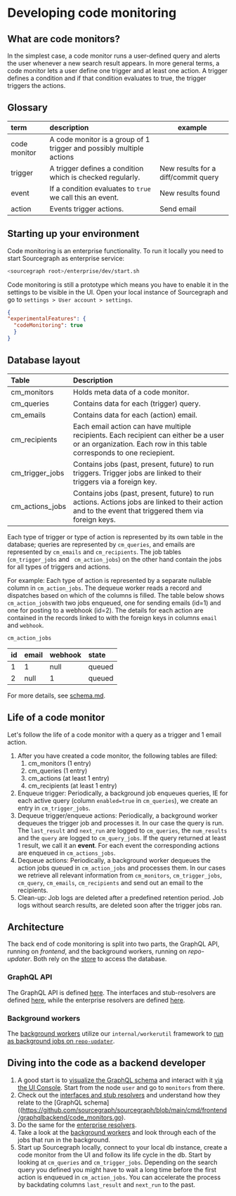 # Developing code monitoring

## What are code monitors?

In the simplest case, a code monitor runs a user-defined query and alerts the
user whenever a new search result appears. In more general terms, a code monitor
lets a user define one trigger and at least one action. A trigger defines a
condition and if that condition evaluates to true, the trigger triggers the
actions.

## Glossary
| term         | description                                                          | example                             |
|:-------------|:---------------------------------------------------------------------|-------------------------------------|
| code monitor | A code monitor is a group of 1 trigger and possibly multiple actions |                                     |
| trigger      | A trigger defines a condition which is checked regularly.            | New results for a diff/commit query |
| event        | If a condition evaluates to `true` we call this an event.            | New results found                   |
| action       | Events trigger actions.                                              | Send email                          |


## Starting up your environment

Code monitoring is an enterprise functionality. To run it locally you need to start Sourcegraph as enterprise service:

```bash
<sourcegraph root>/enterprise/dev/start.sh
```

Code monitoring is still a prototype which means you have to enable it in the
settings to be visible in the UI. Open your local instance of Sourcegraph and go
to `settings > User account > settings`.

```json
{
"experimentalFeatures": {
  "codeMonitoring": true
  }
}
```

## Database layout

| Table           | Description                                                                                                                                                   |
|:----------------|:--------------------------------------------------------------------------------------------------------------------------------------------------------------|
| cm_monitors     | Holds meta data of a code monitor.                                                                                                                            |
| cm_queries      | Contains data for each (trigger) query.                                                                                                                       |
| cm_emails       | Contains data for each (action) email.                                                                                                                        |
| cm_recipients   | Each email action can have multiple recipients. Each recipient can either be a user or an organization. Each row in this table corresponds to one reciepient. |
| cm_trigger_jobs | Contains jobs (past, present, future) to run triggers. Trigger jobs are linked to their triggers via a foreign key.                                           |
| cm_actions_jobs | Contains jobs (past, present, future) to run actions. Actions jobs are linked to their action and to the event that triggered them  via foreign keys.         |

Each type of trigger or type of action is represented by its own table in the
database; queries are represented by `cm_queries`, and emails are represented by
`cm_emails` and `cm_recipients`. The job tables (`cm_trigger_jobs` and `
cm_action_jobs`) on the other hand contain the jobs for all types of triggers
and actions. 

For example: Each type of action is represented by a separate nullable column in
`cm_action_jobs`. The dequeue worker reads a record and dispatches based on
which of the columns is filled. The table below shows `cm_action_jobs`with two
jobs enqueued, one for sending emails (id=1) and one for posting to a webhook
(id=2). The details for each action are contained in the records linked to with
the foreign keys in columns `email` and `webhook`.

`cm_action_jobs`

| id | email | webhook | state  |
|:---|:------|:--------|:-------|
| 1  | 1     | null    | queued |
| 2  | null  | 1       | queued |

For more details, see
[schema.md](https://github.com/sourcegraph/sourcegraph/blob/main/internal/db/schema.md).

## Life of a code monitor

Let's follow the life of a code monitor with a query as a trigger and 1 email
action.

1. After you have created a code monitor, the following tables are filled:
    1. cm_monitors (1 entry)
    2. cm_queries (1 entry)
    3. cm_actions (at least 1 entry)
    4. cm_recipients (at least 1 entry)
3. Enqueue trigger: Periodically, a background job enqueues queries, IE for each
   active query (column `enabled=true` in `cm_queries`), we create an entry in
   `cm_trigger_jobs`.
4. Dequeue trigger/enqueue actions: Periodically, a background worker dequeues
   the trigger job and processes it. In our case the query is run. The
   `last_result` and `next_run` are logged to `cm_queries`, the `num_results`
   and the `query` are logged to `cm_query_jobs`. If the query returned at least
   1 result, we call it an **event**. For each event the corresponding actions
   are enqueued in `cm_actions_jobs`.
5. Dequeue actions: Periodically, a background worker dequeues the action jobs
   queued in `cm_action_jobs` and processes them. In our cases we retrieve all
   relevant information from `cm_monitors`, `cm_trigger_jobs`, `cm_query`,
   `cm_emails`, `cm_recipients` and send out an email to the recipients.
6. Clean-up: Job logs are deleted after a predefined retention period. Job logs
   without search results, are deleted soon after the trigger jobs ran.

## Architecture

The back end of code monitoring is split into two parts, the GraphQL API, running
on _frontend_, and the background workers, running on _repo-updater_. Both rely
on the
[store](https://github.com/sourcegraph/sourcegraph/blob/main/enterprise/internal/codemonitors/store.go)
to access the database.

### GraphQL API

The GraphQL API is defined
[here](https://github.com/sourcegraph/sourcegraph/blob/main/cmd/frontend/graphqlbackend/schema.graphql).
The interfaces and stub-resolvers are defined
[here](https://github.com/sourcegraph/sourcegraph/blob/main/cmd/frontend/graphqlbackend/code_monitors.go),
while the enterprise resolvers are defined
[here](https://github.com/sourcegraph/sourcegraph/blob/main/enterprise/internal/codemonitors/resolvers/resolvers.go).

### Background workers

The [background
workers](https://github.com/sourcegraph/sourcegraph/blob/main/enterprise/internal/codemonitors/background/background.go)
utilize our `internal/workerutil` framework to [run as background jobs on
`repo-updater`](https://github.com/sourcegraph/sourcegraph/blob/main/enterprise/cmd/repo-updater/main.go#L49).

## Diving into the code as a backend developer

1. A good start is to [visualize the GraphQL
   schema](https://github.com/stefanhengl/sg-voyager) and interact with it [via
   the UI Console](https://sourcegraph.com/api/console). Start from the node
   `user` and go to `monitors` from there.
2. Check out the [interfaces and stub
   resolvers](https://github.com/sourcegraph/sourcegraph/blob/main/cmd/frontend/graphqlbackend/code_monitors.go)
   and understand how they relate to the [GraphQL
   schema]((https://github.com/sourcegraph/sourcegraph/blob/main/cmd/frontend/graphqlbackend/code_monitors.go).
3. Do the same for the [enterprise
   resolvers](https://github.com/sourcegraph/sourcegraph/blob/main/cmd/frontend/graphqlbackend/code_monitors.go).
4. Take a look at the [background
   workers](https://github.com/sourcegraph/sourcegraph/blob/main/enterprise/internal/codemonitors/background/background.go)
   and look through each of the jobs that run in the background.
5. Start up Sourcegraph locally, connect to your local db instance, create a
   code monitor from the UI and follow its life cycle in the db. Start by
   looking at `cm_queries` and `cm_trigger_jobs`. Depending on the search query
   you defined you might have to wait a long time before the first action is
   enqueued in `cm_action_jobs`. You can accelerate the process by backdating
   columns `last_result` and `next_run` to the past.

        
